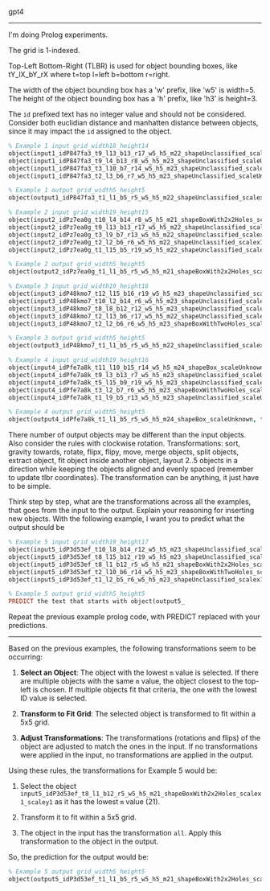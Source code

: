 gpt4

---

I'm doing Prolog experiments.


The grid is 1-indexed.


Top-Left Bottom-Right (TLBR) is used for object bounding boxes, like tY_lX_bY_rX where t=top l=left b=bottom r=right.


The width of the object bounding box has a 'w' prefix, like 'w5' is width=5.
The height of the object bounding box has a 'h' prefix, like 'h3' is height=3.

The `id` prefixed text has no integer value and should not be considered.
Consider both euclidian distance and manhatten distance between objects, since it may impact the `id` assigned to the object.


```prolog
% Example 1 input grid_width18_height14
object(input1_idP847fa3_t9_l13_b13_r17_w5_h5_m22_shapeUnclassified_scalex1_scaley1, transform(rot90_flip270)).
object(input1_idP847fa3_t9_l4_b13_r8_w5_h5_m23_shapeUnclassified_scaleUnknown, transform(flip_flip180)).
object(input1_idP847fa3_t3_l10_b7_r14_w5_h5_m23_shapeUnclassified_scaleUnknown, transform(rot0_rot180)).
object(input1_idP847fa3_t2_l3_b6_r7_w5_h5_m23_shapeUnclassified_scaleUnknown, transform(flip_flip180)).

% Example 1 output grid_width5_height5
object(output1_idP847fa3_t1_l1_b5_r5_w5_h5_m22_shapeUnclassified_scalex1_scaley1, transform(rot90_flip270)).

% Example 2 input grid_width19_height15
object(input2_idPz7ea0g_t10_l4_b14_r8_w5_h5_m21_shapeBoxWith2x2Holes_scalex1_scaley1, transform(all)).
object(input2_idPz7ea0g_t9_l13_b13_r17_w5_h5_m22_shapeUnclassified_scalex1_scaley1, transform(rot270_flip90)).
object(input2_idPz7ea0g_t3_l9_b7_r13_w5_h5_m22_shapeUnclassified_scalex1_scaley1, transform(rot0_flip90)).
object(input2_idPz7ea0g_t2_l2_b6_r6_w5_h5_m22_shapeUnclassified_scalex1_scaley1, transform(rot90_flip)).
object(input2_idPz7ea0g_t1_l15_b5_r19_w5_h5_m22_shapeUnclassified_scalex1_scaley1, transform(rot90_flip270)).

% Example 2 output grid_width5_height5
object(output2_idPz7ea0g_t1_l1_b5_r5_w5_h5_m21_shapeBoxWith2x2Holes_scalex1_scaley1, transform(all)).

% Example 3 input grid_width19_height16
object(input3_idP48kmo7_t12_l15_b16_r19_w5_h5_m23_shapeUnclassified_scaleUnknown, transform(rot0_rot180)).
object(input3_idP48kmo7_t10_l2_b14_r6_w5_h5_m23_shapeUnclassified_scaleUnknown, transform(rot90_rot270)).
object(input3_idP48kmo7_t8_l8_b12_r12_w5_h5_m23_shapeUnclassified_scalex1_scaley1, transform(rot0_rot180_flip90_flip270)).
object(input3_idP48kmo7_t2_l13_b6_r17_w5_h5_m22_shapeUnclassified_scalex1_scaley1, transform(rot90_flip)).
object(input3_idP48kmo7_t2_l2_b6_r6_w5_h5_m23_shapeBoxWithTwoHoles_scaleUnknown, transform(rot0_rot180_flip_flip180)).

% Example 3 output grid_width5_height5
object(output3_idP48kmo7_t1_l1_b5_r5_w5_h5_m22_shapeUnclassified_scalex1_scaley1, transform(rot90_flip)).

% Example 4 input grid_width19_height16
object(input4_idPfe7a8k_t11_l10_b15_r14_w5_h5_m24_shapeBox_scaleUnknown, transform(all)).
object(input4_idPfe7a8k_t9_l3_b13_r7_w5_h5_m23_shapeUnclassified_scaleUnknown, transform(flip90_flip270)).
object(input4_idPfe7a8k_t5_l15_b9_r19_w5_h5_m23_shapeUnclassified_scaleUnknown, transform(flip_flip180)).
object(input4_idPfe7a8k_t3_l2_b7_r6_w5_h5_m23_shapeBoxWithTwoHoles_scaleUnknown, transform(rot0_rot180_flip_flip180)).
object(input4_idPfe7a8k_t1_l9_b5_r13_w5_h5_m23_shapeUnclassified_scaleUnknown, transform(flip_flip180)).

% Example 4 output grid_width5_height5
object(output4_idPfe7a8k_t1_l1_b5_r5_w5_h5_m24_shapeBox_scaleUnknown, transform(all)).
```
There number of output objects may be different than the input objects. Also consider the rules with clockwise rotation.
Transformations: sort, gravity towards, rotate, flipx, flipy, move, merge objects, split objects, extract object, fit object inside another object, layout 2..5 objects in a direction while keeping the objects aligned and evenly spaced (remember to update tlbr coordinates). The transformation can be anything, it just have to be simple.


Think step by step, what are the transformations across all the examples, that goes from the input to the output. Explain your reasoning for inserting new objects.
With the following example, I want you to predict what the output should be


```prolog
% Example 5 input grid_width19_height17
object(input5_idP3d53ef_t10_l8_b14_r12_w5_h5_m23_shapeUnclassified_scaleUnknown, transform(flip_flip180)).
object(input5_idP3d53ef_t8_l15_b12_r19_w5_h5_m23_shapeUnclassified_scaleUnknown, transform(rot0_rot180)).
object(input5_idP3d53ef_t8_l1_b12_r5_w5_h5_m21_shapeBoxWith2x2Holes_scalex1_scaley1, transform(all)).
object(input5_idP3d53ef_t2_l10_b6_r14_w5_h5_m23_shapeBoxWithTwoHoles_scaleUnknown, transform(rot0_rot180_flip_flip180)).
object(input5_idP3d53ef_t1_l2_b5_r6_w5_h5_m23_shapeUnclassified_scalex1_scaley1, transform(rot90_rot270_flip_flip180)).

% Example 5 output grid_width5_height5
PREDICT the text that starts with object(output5_
```
Repeat the previous example prolog code, with PREDICT replaced with your predictions.

---

Based on the previous examples, the following transformations seem to be occurring:

1. **Select an Object**: The object with the lowest `m` value is selected. If there are multiple objects with the same `m` value, the object closest to the top-left is chosen. If multiple objects fit that criteria, the one with the lowest ID value is selected.

2. **Transform to Fit Grid**: The selected object is transformed to fit within a 5x5 grid.

3. **Adjust Transformations**: The transformations (rotations and flips) of the object are adjusted to match the ones in the input. If no transformations were applied in the input, no transformations are applied in the output.

Using these rules, the transformations for Example 5 would be:

1. Select the object `input5_idP3d53ef_t8_l1_b12_r5_w5_h5_m21_shapeBoxWith2x2Holes_scalex1_scaley1` as it has the lowest `m` value (21).

2. Transform it to fit within a 5x5 grid.

3. The object in the input has the transformation `all`. Apply this transformation to the object in the output.

So, the prediction for the output would be:

```prolog
% Example 5 output grid_width5_height5
object(output5_idP3d53ef_t1_l1_b5_r5_w5_h5_m21_shapeBoxWith2x2Holes_scalex1_scaley1, transform(all)).
```

